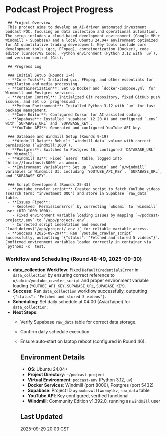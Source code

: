 # Podcast Project Progress

     ## Project Overview
     This project aims to develop an AI-driven automated investment podcast POC, focusing on data collection and operational automation. The setup includes a cloud-based development environment (Google VM + Windmill + Supabase) and a local Ubuntu 24.04+ environment optimized for AI quantitative trading development. Key tools include core development tools (gcc, FFmpeg), containerization (Docker), code editor (Cursor/VS Code), Python environment (Python 3.12 with `uv`), and version control (Git).

     ## Progress Log

     ### Initial Setup (Rounds 1-4)
     - **Core Tools**: Installed gcc, FFmpeg, and other essentials for compilation and media processing.
     - **Containerization**: Set up Docker and `docker-compose.yml` for Windmill and Postgres services.
     - **Version Control**: Initialized Git repository, fixed GitHub push issues, and set up `progress.md`.
     - **Python Environment**: Installed Python 3.12 with `uv` for fast package management.
     - **Code Editor**: Configured Cursor for AI-assisted coding.
     - **Supabase**: Installed `supabase` (2.20.0) and configured `.env` with `SUPABASE_URL` and `SUPABASE_KEY`.
     - **YouTube API**: Generated and configured YouTube API key.

     ### Database and Windmill Setup (Rounds 9-19)
     - **Windmill Data**: Rebuilt `windmill-data` volume with correct permissions (`windmill:1000`).
     - **Postgres**: Switched to Postgres 16, configured `DATABASE_URL` for Windmill.
     - **Windmill UI**: Fixed `users` table, logged into `http://localhost:8000` as admin.
     - **Environment Variables**: Set up `u/admin` and `u/windmill` variables in Windmill UI, including `YOUTUBE_API_KEY`, `SUPABASE_URL`, and `SUPABASE_KEY`.

     ### Script Development (Rounds 25-43)
     - **youtube_crawler_script**: Created script to fetch YouTube videos (search term: "investment QQQ") and store in Supabase `raw_data` table.
     - **Issues Fixed**:
       - Resolved `PermissionError` by correcting `whoami` to `windmill` user (UID 1000:1000).
       - Fixed environment variable loading issues by mapping `~/podcast-project/.env` to `/app/project/.env`.
       - Corrected script indentation and ensured `load_dotenv('/app/project/.env')` for reliable variable access.
     - **Success (2025-09-29)**: Ran `youtube_crawler_script` successfully, outputting `{"status": "Fetched and stored 5 videos"}`. Confirmed environment variables loaded correctly in container via `python3 -c` test.

### Workflow and Scheduling (Round 48-49, 2025-09-30)
- **data_collection Workflow**: Fixed `DefaultCredentialsError` in `data_collection` by ensuring correct reference to `u/admin/youtube_crawler_script` and proper environment variable loading (`YOUTUBE_API_KEY`, `SUPABASE_URL`, `SUPABASE_KEY`).
- **Success**: Ran `data_collection` workflow successfully, outputting `{"status": "Fetched and stored 5 videos"}`.
- **Scheduling**: Set daily schedule at 04:00 (Asia/Taipei) for `data_collection`.
- **Next Steps**:
  - Verify Supabase `raw_data` table for correct data storage.
  - Confirm daily schedule execution.
  - Ensure auto-start on laptop reboot (configured in Round 46).

     ## Environment Details
     - **OS**: Ubuntu 24.04+
     - **Project Directory**: `~/podcast-project`
     - **Virtual Environment**: `podcast-env` (Python 3.12, `uv`)
     - **Docker Services**: Windmill (port 8000), Postgres (port 5432)
     - **Supabase**: Project ID `aynwxbozwlftwurmylkv`, `raw_data` table
     - **YouTube API**: Key configured, verified functional
     - **Windmill**: Community Edition v1.392.0, running as `windmill` user

     ## Last Updated
     2025-09-29 20:03 CST